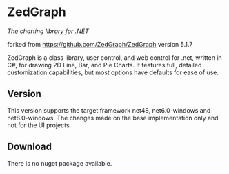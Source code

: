 # ZedGraph

*The charting library for .NET*

forked from https://github.com/ZedGraph/ZedGraph version 5.1.7

ZedGraph is a class library, user control, and web control for .net, written in C#, for drawing 2D Line, Bar, and Pie Charts. It features full, detailed customization capabilities, but most options have defaults for ease of use.

## Version
This version supports the target framework net48, net6.0-windows and net8.0-windows. The changes made on the base implementation only and not for the UI projects.

## Download
There is no nuget package available.
